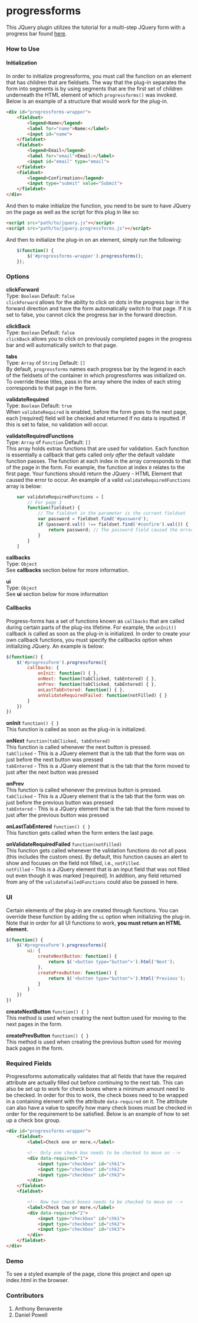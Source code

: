 progressforms
===

This JQuery plugin utilizes the tutorial for a multi-step JQuery form
with a progress bar found [here](http://codepen.io/atakan/pen/gqbIz).

### How to Use

#### Initialization
In order to initialize progressforms, you must call the function on an element that has children that are fieldsets. The way that the plug-in separates the form into segments is by using segments that are the first set of children underneath the HTML element of which `progressforms()` was invoked. Below is an example of a structure that would work for the plug-in.

```html
<div id="progressforms-wrapper">
	<fieldset>
        <legend>Name</legend>
        <label for="name">Name:</label>
        <input id="name">
    </fieldset>
	<fieldset>
        <legend>Email</legend>
        <label for="email">Email:</label>
        <input id="email" type="email">
    </fieldset>
    <fieldset>
        <legend>Confirmation</legend>
        <input type="submit" value="Submit">
    </fieldset>
</div>
```

And then to make initialize the function, you need to be sure to have JQuery on the page as well as the script for this plug in like so:

```html
<script src="path/to/jquery.js"></script>
<script src="path/to/jquery.progressforms.js"></script>
```

And then to initialize the plug-in on an element, simply run the following:
```javascript
    $(function() {
        $('#progressforms-wrapper').progressforms();
    });
```

### Options
**clickForward**  
Type: `Boolean` Default: `false`  
`clickForward` allows for the ability to click on dots in the progress bar in the
forward direction and have the form automatically switch to that page. If it is set to
false, you cannot click the progress bar in the forward direction.

**clickBack**  
Type: `Boolean` Default: `false`  
`clickBack` allows you to click on previously completed pages in the progress bar and will automatically switch to that page.

**tabs**  
Type: `Array` of `String` Default: `[]`  
By default, `progressforms` names each progress bar by the legend in each of the fieldsets of the container in which progressforms was initialized on. To override these titles, pass in the array where the index of each string corresponds to that page in the form.

**validateRequired**  
Type: `Boolean` Default: `true`  
When `validateRequired` is enabled, before the form goes to the next page, each [required] field will be checked and returned if no data is inputted. If this is set to false, no validation will occur.

**validateRequiredFunctions**  
Type: `Array` of `Function` Default: `[]`  
This array holds extras functions that are used for validation. Each function is essentially a callback that gets called *only after* the default validate function passes. The function at each index in the array corresponds to that of the page in the form. For example, the function at index `0` relates to the first page. Your functions should return the JQuery - HTML Element that caused the error to occur. An example of a valid `validateRequiredFunctions` array is below:  

```javascript
    var validateRequiredFunctions = [
        // For page 1
        function(fieldset) {
            // The fieldset in the parameter is the current fieldset
            var password = fieldset.find('#password');
            if (password.val() !== fieldset.find('#confirm').val()) {
                return password; // The password field caused the error
            }
        }
    ]
```

**callbacks**  
Type: `Object`  
See **callbacks** section below for more information.

**ui**  
Type: `Object`  
See **ui** section below for more information

#### Callbacks
Progress-forms has a set of functions known as `callbacks` that are called during certain parts of the plug-ins lifetime. For example, the `onInit()` callback is called as soon as the plug-in is initialized. In order to create your own callback functions, you must specify the callbacks option when initializing JQuery. An example is below:

```javascript
$(function() {
    $('#progressForm').progressforms({
        callbacks: {
            onInit: function() { },
            onNext: function(tabClicked, tabEntered) { },
            onPrev: function(tabClicked, tabEntered) { },
            onLastTabEntered: function() { },
            onValidateRequiredFailed: function(notFilled) { }
        }
    })
})
```

**onInit**  `function() { }`  
This function is called as soon as the plug-in is initialized.

**onNext** `function(tabClicked, tabEntered)`  
This function is called whenever the next button is pressed.  
`tabClicked` - This is a JQuery element that is the tab that the form was on just before the next button was pressed  
`tabEntered` - This is a JQuery element that is the tab that the form moved to just after the next button was pressed  

**onPrev**  
This function is called whenever the previous button is pressed.  
`tabClicked` - This is a JQuery element that is the tab that the form was on just before the previous button was pressed  
`tabEntered` - This is a JQuery element that is the tab that the form moved to just after the previous button was pressed  

**onLastTabEntered** `function() { }`  
This function gets called when the form enters the last page.

**onValidateRequiredFailed** `function(notFilled)`  
This function gets called whenever the validation functions do not all pass (this includes the custom ones). By default, this function causes an alert to show and focuses on the field not filled, i.e., `notFilled`.  
`notFilled` - This is a JQuery element that is an input field that was not filled out even though it was marked [required]. In addition, any field returned from any of the `validateFailedFunctions` could also be passed in here.

### UI
Certain elements of the plug-in are created through functions. You can override these function by adding the `ui` option when initializing the plug-in. Note that in order for all UI functions to work, **you must return an HTML element.**

```javascript
$(function() {
    $('#progressForm').progressforms({
        ui: {
            createNextButton: function() {
                return $('<button type="button">').html('Next');
            },
            createPrevButton: function() {
                return $('<button type="button">').html('Previous');
            }
        }
    })
})
```

**createNextButton**  `function() { }`  
This method is used when creating the next button used for moving to the next pages in the form.

**createPrevButton** `function() { }`  
This method is used when creating the previous button used for moving back pages in the form.

### Required Fields
Progressforms automatically validates that all fields that have the required attribute are actually filled out before continuing to the next tab. This can also be set up to work for check boxes where a minimum amount need to be checked. In order for this to work, the check boxes need to be wrapped in a containing element with the attribute `data-required` on it. The attribute can also have a value to specify how many check boxes must be checked in order for the requirement to be satisfied. Below is an example of how to set up a check box group.

```html
<div id="progressforms-wrapper">
    <fieldset>
        <label>Check one or more.</label>

        <!-- Only one check box needs to be checked to move on -->
        <div data-required="1">
            <input type="checkbox" id="chk1">
            <input type="checkbox" id="chk2">
            <input type="checkbox" id="chk3">
        </div>
    </fieldset>
    <fieldset>

        <!-- Now two check boxes needs to be checked to move on -->
        <label>Check two or more.</label>
        <div data-required="2">
            <input type="checkbox" id="chk1">
            <input type="checkbox" id="chk2">
            <input type="checkbox" id="chk3">
        </div>
    </fieldset>
</div>
```

### Demo
To see a styled example of the page, clone this project and open up index.html in the browser.

### Contributors
  1. Anthony Benavente
  2. Daniel Powell
